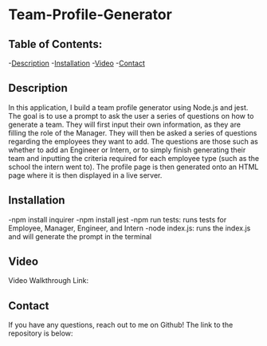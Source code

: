 # Team-Profile-Generator

## Table of Contents:
-[Description](#Description)
-[Installation](#Installation)
-[Video](#Video)
-[Contact](#Contact)

## Description
In this application, I build a team profile generator using Node.js and jest. The goal is to use a prompt to ask the user a series of questions on how to generate a team. They will first input their own information, as they are filling the role of the Manager. They will then be asked a series of questions regarding the employees they want to add. The questions are those such as whether to add an Engineer or Intern, or to simply finish generating their team and inputting the criteria required for each employee type (such as the school the intern went to). The profile page is then generated onto an HTML page where it is then displayed in a live server.

## Installation
-npm install inquirer
-npm install jest
-npm run tests: runs tests for Employee, Manager, Engineer, and Intern
-node index.js: runs the index.js and will generate the prompt in the terminal

## Video
Video Walkthrough Link:

## Contact
If you have any questions, reach out to me on Github! The link to the repository is below:
